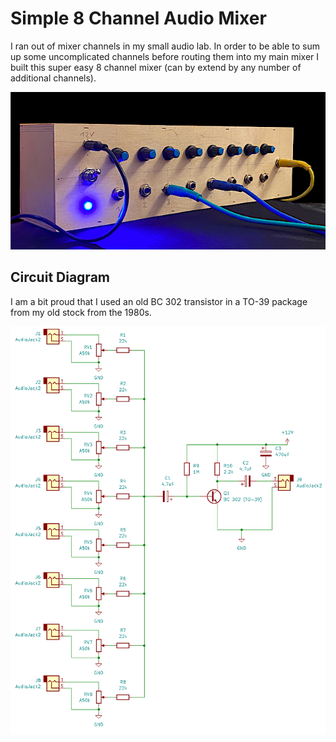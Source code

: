 # Simple 8 Channel Audio Mixer

I ran out of mixer channels in my small audio lab. In order to be able to sum up some uncomplicated channels before routing them into my main mixer I built this super easy 8 channel mixer (can by extend by any number of additional channels).

![photo of 8 channel audio mixer](audiomixer8.jpg)

## Circuit Diagram

I am a bit proud that I used an old BC 302 transistor in a TO-39 package from my old stock from the 1980s.

![circuit diagram of 8 channel audio mixer](audio-mixer-diagram4.png)
